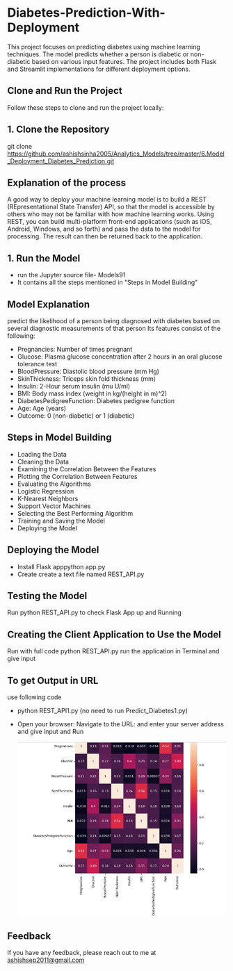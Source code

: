 
# Diabetes-Prediction-With-Deployment

This project focuses on predicting diabetes using machine learning techniques. The model predicts whether a person is diabetic or non-diabetic based on various input features. The project includes both Flask and Streamlit implementations for different deployment options.







## Clone and Run the Project
Follow these steps to clone and run the project locally:

## 1. Clone the Repository
git clone https://github.com/ashishsinha2005/Analytics_Models/tree/master/6.Model_Deployment_Diabetes_Prediction.git

## Explanation of the process
A good way to deploy your machine learning model is to build a REST 
(REpresentational State Transfer) API, so that the model is accessible by others who 
may not be familiar with how machine learning works. Using REST, you can 
build multi-platform front-end applications (such as iOS, Android, Windows, 
and so forth) and pass the data to the model for processing. The result can then 
be returned back to the application.

## 1. Run the Model 
- run the Jupyter source file- Models91
- It contains all the steps mentioned in "Steps in Model Building"

## Model Explanation
predict the likelihood of a person being diagnosed with diabetes based on several diagnostic measurements of 
that person
 Its features consist of the following:
- Pregnancies: Number of times pregnant
- Glucose: Plasma glucose concentration after 2 hours in an oral glucose tolerance test
- BloodPressure: Diastolic blood pressure (mm Hg)
- SkinThickness: Triceps skin fold thickness (mm)
- Insulin: 2-Hour serum insulin (mu U/ml)
- BMI: Body mass index (weight in kg/(height in m)^2)
- DiabetesPedigreeFunction: Diabetes pedigree function
- Age: Age (years)
- Outcome: 0 (non-diabetic) or 1 (diabetic)

## Steps in Model Building
-  Loading the Data
-  Cleaning the Data
- Examining the Correlation Between the Features
- Plotting the Correlation Between Features
- Evaluating the Algorithms
- Logistic Regression
- K-Nearest Neighbors
- Support Vector Machines
- Selecting the Best Performing Algorithm
- Training and Saving the Model
- Deploying the Model

## Deploying the Model
- Install Flask apppython app.py
- Create create a text file named REST_API.py

## Testing the Model
Run python REST_API.py to check Flask App up and Running

## Creating the Client Application to Use the Model
Run with full code
python REST_API.py
run the application in Terminal and give input

## To get Output in URL
use following code
- python REST_API1.py (no need to run Predict_Diabetes1.py)
- Open your browser: Navigate to the URL: and enter your server address and give input and Run

  ![Image Alt](https://github.com/ashishsinha2005/Analytics_Models/blob/7b2b3db5f17cffb3b3f33a5d8375dc125e952d83/6.Model_Deployment_Diabetes_Prediction/Diab3.jpg)



## Feedback

If you have any feedback, please reach out to me at ashishsep2011@gmail.com

